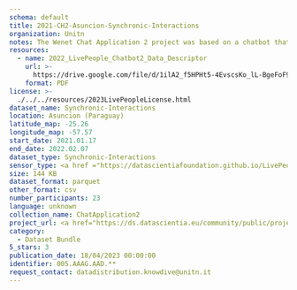 ```yaml
---
schema: default
title: 2021-CH2-Asuncion-Synchronic-Interactions
organization: Unitn
notes: The Wenet Chat Application 2 project was based on a chatbot that interacted with university students in Italy, Denmark, Paraguay, the United Kingdom, and Mongolia. It was conducted from December 2021 till early 2022 to verify the diversity among students based on social practices. This project builds on the Wenet Chat Application Pilot I project. It was a European Union WeNet Horizon 2020-funded project with the overall goal of developing a diversity-aware, machine-mediated paradigm for social interactions. Data was collected with a Telegram Chatbot called Ask4help and the i-Log Application. Some of the data collected included the respondent's career information (department, study course, study year,) and demographics (age, gender). Questions were sent on the Telegram App and user answers were recorded, the i-Log App recorded sensor data (such as location, accelerometer) from the user device. This data was collected in three phases, the first phase entailed interacting with the Telegram Chatbot, and sensor data was also collected during this phase. The second phase involved respondents answering a questionnaire, and in the third phase, they participated in a focus group to provide feedback.  
resources:
  - name: 2022_LivePeople_Chatbot2_Data_Descriptor
    url: >-
      https://drive.google.com/file/d/1ilA2_f5HPHt5-4EvscsKo_lL-BgeFoF9/view?usp=sharing
    format: PDF
license: >-
  ./../../resources/2023LivePeopleLicense.html
dataset_name: Synchronic-Interactions
location: Asuncion (Paraguay)
latitude_map: -25.26
longitude_map: -57.57
start_date: 2021.01.17
end_date: 2022.02.07
dataset_type: Synchronic-Interactions
sensor_type: <a href ="https://datascientiafoundation.github.io/LivePeople/datasets/2021-CH2-Asunci%C3%B3n-Questionnaire%20Exit%20Survey/">Exit survey </a>
size: 144 KB
dataset_format: parquet
other_format: csv
number_participants: 23
language: unknown
collection_name: ChatApplication2
project_url: <a href="https://ds.datascientia.eu/community/public/projects/46939d63-b717-474c-9aa6-51773556248f">https://ds.datascientia.eu/community/public/projects/46939d63-b717-474c-9aa6-51773556248f</a>
category:
  - Dataset Bundle
5_stars: 3
publication_date: 18/04/2023 00:00:00
identifier: 005.AAAG.AAD.**
request_contact: datadistribution.knowdive@unitn.it
---
```

